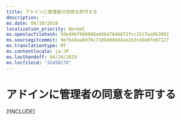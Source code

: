 ```yaml
---
title: アドインに管理者の同意を許可する
description: ''
ms.date: 04/10/2018
localization_priority: Normal
ms.openlocfilehash: 5ded46f966060a666d7846672fcc1517ea9b3992
ms.sourcegitcommit: 9e7b4daa8d76c710b9d9dd4ae2e3c45e8fe07127
ms.translationtype: MT
ms.contentlocale: ja-JP
ms.lasthandoff: 04/24/2019
ms.locfileid: "32450178"
---
```

# <a name="grant-administrator-consent-to-the-add-in"></a>アドインに管理者の同意を許可する

[!INCLUDE[](../includes/grant-admin-consent-to-an-add-in-include.md)]
